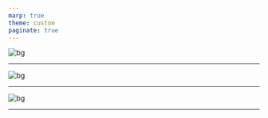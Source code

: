 ```yaml
---
marp: true
theme: custom
paginate: true
---
```


<!-- _class: title -->

![bg](/slides/test/images/1.png)

---

![bg](/slides/test/images/2.png)

---

![bg](/slides/test/images/3.png)

---



